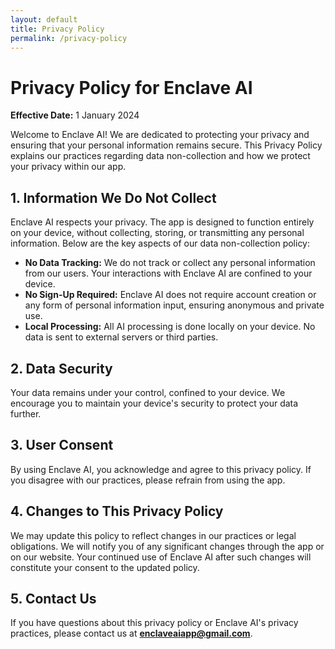 ```yaml
---
layout: default
title: Privacy Policy
permalink: /privacy-policy
---
```


# Privacy Policy for Enclave AI

**Effective Date:** 1 January 2024

Welcome to Enclave AI! We are dedicated to protecting your privacy and ensuring that your personal information remains secure. This Privacy Policy explains our practices regarding data non-collection and how we protect your privacy within our app.

## 1. Information We Do Not Collect

Enclave AI respects your privacy. The app is designed to function entirely on your device, without collecting, storing, or transmitting any personal information. Below are the key aspects of our data non-collection policy:

- **No Data Tracking:** We do not track or collect any personal information from our users. Your interactions with Enclave AI are confined to your device.
- **No Sign-Up Required:** Enclave AI does not require account creation or any form of personal information input, ensuring anonymous and private use.
- **Local Processing:** All AI processing is done locally on your device. No data is sent to external servers or third parties.

## 2. Data Security

Your data remains under your control, confined to your device. We encourage you to maintain your device's security to protect your data further.

## 3. User Consent

By using Enclave AI, you acknowledge and agree to this privacy policy. If you disagree with our practices, please refrain from using the app.

## 4. Changes to This Privacy Policy

We may update this policy to reflect changes in our practices or legal obligations. We will notify you of any significant changes through the app or on our website. Your continued use of Enclave AI after such changes will constitute your consent to the updated policy.

## 5. Contact Us

If you have questions about this privacy policy or Enclave AI's privacy practices, please contact us at **enclaveaiapp@gmail.com**.
